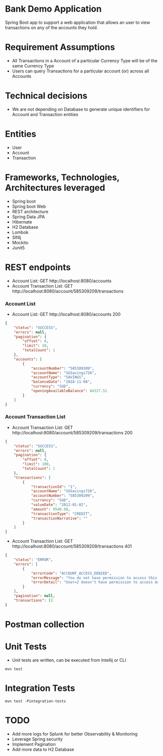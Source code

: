 # Bank Demo Application
Spring Boot app to support a web application that allows an user to view transactions on any of the accounts they hold.

# Requirement Assumptions
- All Transactions in a Account of a particular Currency Type will be of the same Currency Type
- Users can query Transactions for a particular account (or) across all Accounts


# Technical decisions
- We are not depending on Database to generate unique identifiers for Account and Transaction entities

# Entities
- User
- Account
- Transaction

# Frameworks, Technologies, Architectures leveraged
- Spring boot
- Spring boot Web
- REST architecture
- Spring Data JPA
- Hibernate
- H2 Database
- Lombok
- Slf4j
- Mockito
- Junit5

# REST endpoints
- Account List: GET http://localhost:8080/accounts
- Account Transaction List: GET http://localhost:8080/account/585309209/transactions

### Account List
- Account List: GET http://localhost:8080/accounts 200
```json
{
    "status": "SUCCESS",
    "errors": null,
    "pagination": {
        "offset": 0,
        "limit": 10,
        "totalCount": 1
    },
    "accounts": [
        {
            "accountNumber": "585309209",
            "accountName": "SGSavings726",
            "accountType": "SAVINGS",
            "balanceDate": "2018-11-08",
            "currency": "SGD",
            "openingAvailableBalance": 84327.51
        }
    ]
}
```
### Account Transaction List
- Account Transaction List: GET http://localhost:8080/account/585309209/transactions 200
```json
{
    "status": "SUCCESS",
    "errors": null,
    "pagination": {
        "offset": 0,
        "limit": 100,
        "totalCount": 1
    },
    "transactions": [
        {
            "transactionId": "1",
            "accountName": "SGSavings726",
            "accountNumber": "585309209",
            "currency": "SGD",
            "valueDate": "2012-01-02",
            "amount": 9540.98,
            "transactionType": "CREDIT",
            "transactionNarrative": ""
        }
    ]
}
```

- Account Transaction List: GET http://localhost:8080/account/585309209/transactions 401
```json
{
    "status": "ERROR",
    "errors": [
        {
            "errorCode": "ACCOUNT_ACCESS_DENIED",
            "errorMessage": "You do not have permission to access this account.",
            "errorDetail": "User=2 doesn't have permission to access Account=585309209"
        }
    ],
    "pagination": null,
    "transactions": []
}
```
# Postman collection

# Unit Tests
- Unit tests are written, can be executed from Intellij or CLI
```
mvn test
```

# Integration Tests
````
mvn test -Pintegration-tests
````

# TODO
- Add more logs for Splunk for better Observability & Monitoring
- Leverage Spring security
- Implement Pagination
- Add more data to H2 Database

